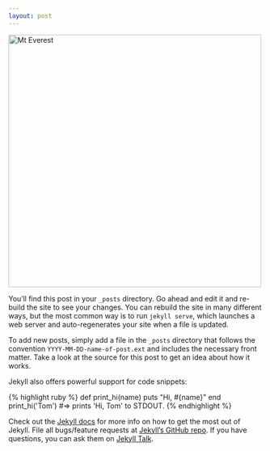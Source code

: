 ```yaml
---
layout: post
---
```


<img src="https://www.google.com/url?sa=i&url=https%3A%2F%2Fwww.britannica.com%2Fplace%2FMount-Everest&psig=AOvVaw09U9l47WCVAqa71IsOC1Id&ust=1590533167376000&source=images&cd=vfe&ved=0CAIQjRxqFwoTCNC2iPaL0OkCFQAAAAAdAAAAABAD" alt="Mt Everest" width="500">

You’ll find this post in your `_posts` directory. Go ahead and edit it and re-build the site to see your changes. You can rebuild the site in many different ways, but the most common way is to run `jekyll serve`, which launches a web server and auto-regenerates your site when a file is updated.

To add new posts, simply add a file in the `_posts` directory that follows the convention `YYYY-MM-DD-name-of-post.ext` and includes the necessary front matter. Take a look at the source for this post to get an idea about how it works.

Jekyll also offers powerful support for code snippets:

{% highlight ruby %}
def print_hi(name)
  puts "Hi, #{name}"
end
print_hi('Tom')
#=> prints 'Hi, Tom' to STDOUT.
{% endhighlight %}

Check out the [Jekyll docs][jekyll-docs] for more info on how to get the most out of Jekyll. File all bugs/feature requests at [Jekyll’s GitHub repo][jekyll-gh]. If you have questions, you can ask them on [Jekyll Talk][jekyll-talk].

[jekyll-docs]: http://jekyllrb.com/docs/home
[jekyll-gh]:   https://github.com/jekyll/jekyll
[jekyll-talk]: https://talk.jekyllrb.com/
